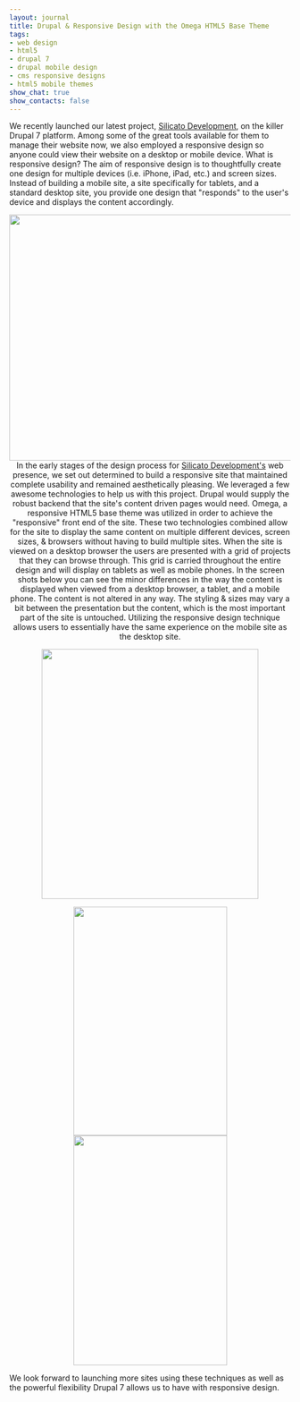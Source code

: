 ```yaml
---
layout: journal
title: Drupal & Responsive Design with the Omega HTML5 Base Theme
tags: 
- web design
- html5
- drupal 7
- drupal mobile design
- cms responsive designs
- html5 mobile themes
show_chat: true
show_contacts: false
---
```


We recently launched our latest project, <a href="http://www.silicatodevelopment.com" target="_blank">Silicato Development</a>, on the killer Drupal 7 platform. Among some of the great tools available for them to manage their website now, we also employed a responsive design so anyone could view their website on a desktop or mobile device. What is responsive design? The aim of responsive design is to thoughtfully create one design for multiple devices (i.e. iPhone, iPad, etc.) and screen sizes. Instead of building a mobile site, a site specifically for tablets, and a standard desktop site, you provide one design that &quot;responds&quot; to the user&#39;s device and displays the content accordingly. <p style="text-align: center; "><a href="http://www.silicatodevelopment.com" target="_blank"><img alt="" src="/sites/default/files/silicato-ss4.png" style="width: 621px; height: 440px; " /></a> In the early stages of the design process for <a href="http://www.silicatodevelopment.com" target="_blank">Silicato Development&#39;s</a> web presence, we set out determined to build a responsive site that maintained complete usability and remained aesthetically pleasing. We leveraged a few awesome technologies to help us with this project. Drupal would supply the robust backend that the site&#39;s content driven pages would need. Omega, a responsive HTML5 base theme was utilized in order to achieve the &quot;responsive&quot; front end of the site. These two technologies combined allow for the site to display the same content on multiple different devices, screen sizes, &amp; browsers without having to build multiple sites. When the site is viewed on a desktop browser the users are presented with a grid of projects that they can browse through. This grid is carried throughout the entire design and will display on tablets as well as mobile phones. In the screen shots below you can see the minor differences in the way the content is displayed when viewed from a desktop browser, a tablet, and a mobile phone. The content is not altered in any way. The styling &amp; sizes may vary a bit between the presentation but the content, which is the most important part of the site is untouched. Utilizing the responsive design technique allows users to essentially have the same experience on the mobile site as the desktop site. <p style="text-align: center; "><a href="http://www.silicatodevelopment.com" target="_blank"><img alt="" src="/sites/default/files/silicato-ss3.png" style="width: 388px; height: 447px; " /></a> <p style="text-align: center; "><a href="http://www.silicatodevelopment.com" target="_blank"><img alt="" src="/sites/default/files/silicato-ss2.png" style="width: 275px; height: 409px; " /><img alt="" src="/sites/default/files/silicato-ss1.png" style="margin-left: 5px; margin-right: 5px; width: 275px; height: 411px; " /></a> <p style="text-align: left; ">We look forward to launching more sites using these techniques as well as the powerful flexibility Drupal 7 allows us to have with responsive design.